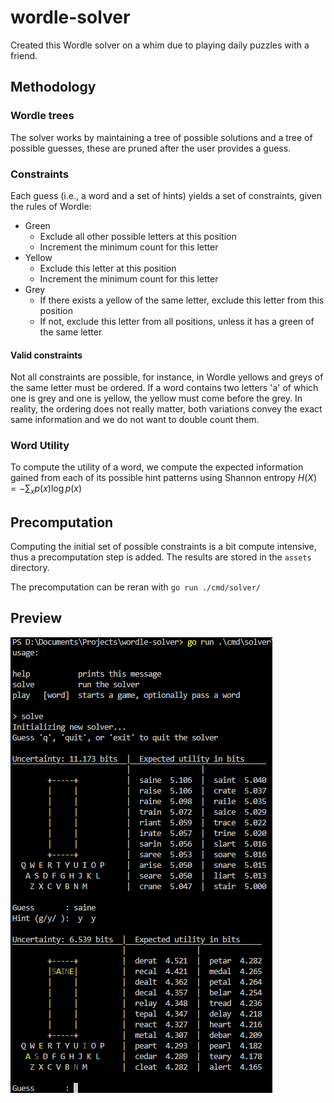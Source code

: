 # wordle-solver

Created this Wordle solver on a whim due to playing daily puzzles with a friend.

## Methodology

### Wordle trees

The solver works by maintaining a tree of possible solutions and a tree of possible guesses, these are pruned after the user provides a guess.

### Constraints

Each guess (i.e., a word and a set of hints) yields a set of constraints, given the rules of Wordle:

- Green
  - Exclude all other possible letters at this position
  - Increment the minimum count for this letter
- Yellow
  - Exclude this letter at this position
  - Increment the minimum count for this letter
- Grey
  - If there exists a yellow of the same letter, exclude this letter from this position
  - If not, exclude this letter from all positions, unless it has a green of the same letter

#### Valid constraints

Not all constraints are possible, for instance, in Wordle yellows and greys of the same letter must be ordered. If a word contains two letters 'a' of which one is grey and one is yellow, the yellow must come before the grey. In reality, the ordering does not really matter, both variations convey the exact same information and we do not want to double count them.

### Word Utility

To compute the utility of a word, we compute the expected information gained from each of its possible hint patterns using Shannon entropy $H(X) = -\sum_x p(x) \log p(x)$

## Precomputation

Computing the initial set of possible constraints is a bit compute intensive, thus a precomputation step is added. The results are stored in the `assets` directory.

The precomputation can be reran with `go run ./cmd/solver/`

## Preview

![Preview](./preview.png)